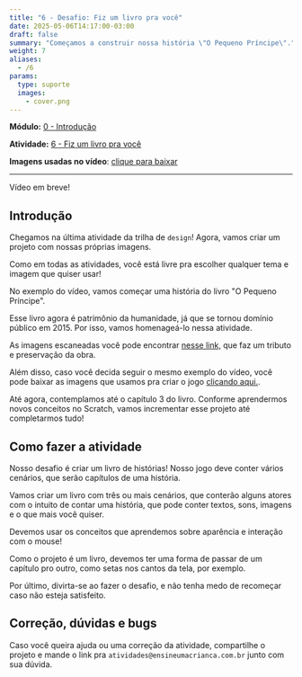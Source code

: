 ```yaml
---
title: "6 - Desafio: Fiz um livro pra você"
date: 2025-05-06T14:17:00-03:00
draft: false
summary: "Começamos a construir nossa história \"O Pequeno Príncipe\"."
weight: 7
aliases:
  - /6
params:
  type: suporte
  images:
    - cover.png
---
```


**Módulo:** [0 - Introdução](https://projects.raspberrypi.org/pt-BR/pathways/scratch-intro)

**Atividade:** [6 - Fiz um livro pra você](https://projects.raspberrypi.org/pt-BR/projects/i-made-you-a-book)

**Imagens usadas no vídeo**: [clique para baixar](./assets.zip)

---

Vídeo em breve!

## Introdução

Chegamos na última atividade da trilha de `design`! Agora, vamos criar um projeto com nossas próprias imagens.

Como em todas as atividades, você está livre pra escolher qualquer tema e imagem que quiser usar!

No exemplo do vídeo, vamos começar uma história do livro "O Pequeno Príncipe".

Esse livro agora é patrimônio da humanidade, já que se tornou domínio público em 2015. Por isso, vamos homenageá-lo nessa atividade.

As imagens escaneadas você pode encontrar [nesse link,](http://users.uoa.gr/~nektar/arts/tributes/antoine_de_saint-exupery_le_petit_prince/the_little_prince.htm) que faz um tributo e preservação da obra.

Além disso, caso você decida seguir o mesmo exemplo do vídeo, você pode baixar as imagens que usamos pra criar o jogo [clicando aqui.](./assets.zip).

Até agora, contemplamos até o capítulo 3 do livro. Conforme aprendermos novos conceitos no Scratch, vamos incrementar esse projeto até completarmos tudo!

## Como fazer a atividade

Nosso desafio é criar um livro de histórias! Nosso jogo deve conter vários cenários, que serão capítulos de uma história.

Vamos criar um livro com três ou mais cenários, que conterão alguns atores com o intuito de contar uma história, que pode conter textos, sons, imagens e o que mais você quiser.

Devemos usar os conceitos que aprendemos sobre aparência e interação com o mouse!

Como o projeto é um livro, devemos ter uma forma de passar de um capítulo pro outro, como setas nos cantos da tela, por exemplo.

Por último, divirta-se ao fazer o desafio, e não tenha medo de recomeçar caso não esteja satisfeito.

## Correção, dúvidas e bugs

Caso você queira ajuda ou uma correção da atividade, compartilhe o projeto e mande o link pra `atividades@ensineumacrianca.com.br` junto com sua dúvida.
